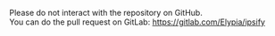 Please do not interact with the repository on GitHub.  
You can do the pull request on GitLab: https://gitlab.com/Elypia/ipsify
